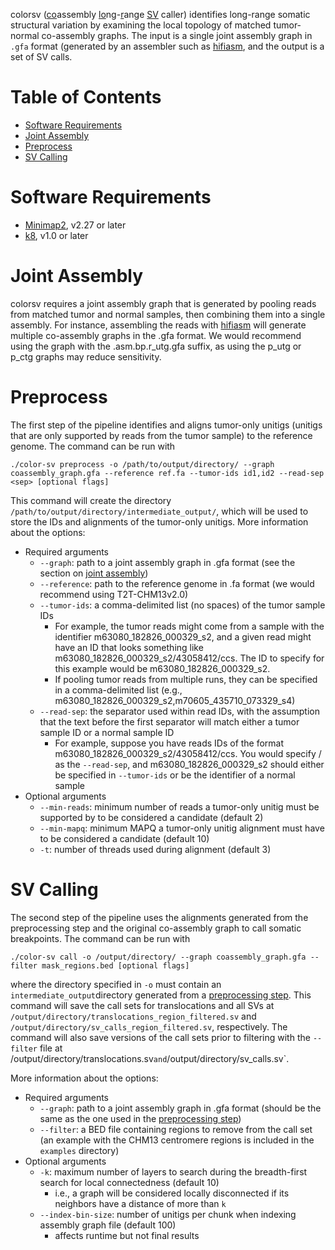 colorsv (<u>co</u>assembly <u>lo</u>ng-<u>r</u>ange <u>SV</u> caller) identifies long-range somatic structural variation by examining the local topology of matched tumor-normal co-assembly graphs. The input is a single joint assembly graph in `.gfa` format (generated by an assembler such as [hifiasm](https://github.com/chhylp123/hifiasm), and the output is a set of SV calls.

# Table of Contents
* [Software Requirements](#software-requirements)
* [Joint Assembly](#joint-assembly)
* [Preprocess](#preprocess)
* [SV Calling](#sv-calling)


# Software Requirements
* [Minimap2](https://github.com/lh3/minimap2), v2.27 or later
* [k8](https://github.com/attractivechaos/k8), v1.0 or later
	
# Joint Assembly
colorsv requires a joint assembly graph that is generated by pooling reads from matched tumor and normal samples, then combining them into a single assembly. For instance, assembling the reads with [hifiasm](https://github.com/chhylp123/hifiasm) will generate multiple co-assembly graphs in the .gfa format. We would recommend using the graph with the .asm.bp.r\_utg.gfa suffix, as using the p\_utg or p\_ctg graphs may reduce sensitivity.

# Preprocess
The first step of the pipeline identifies and aligns tumor-only unitigs (unitigs that are only supported by reads from the tumor sample) to the reference genome. The command can be run with

```
./color-sv preprocess -o /path/to/output/directory/ --graph coassembly_graph.gfa --reference ref.fa --tumor-ids id1,id2 --read-sep <sep> [optional flags]
```

This command will create the directory `/path/to/output/directory/intermediate_output/`, which will be used to store the IDs and alignments of the tumor-only unitigs. More information about the options:

* Required arguments
	* `--graph`: path to a joint assembly graph in .gfa format (see the section on [joint assembly](#joint-assembly))
	* `--reference`: path to the reference genome in .fa format (we would recommend using T2T-CHM13v2.0)
	* `--tumor-ids`: a comma-delimited list (no spaces) of the tumor sample IDs
		* For example, the tumor reads might come from a sample with the identifier m63080_182826_000329_s2, and a given read might have an ID that looks something like m63080_182826_000329_s2/43058412/ccs. The ID to specify for this example would be m63080_182826_000329_s2.
		* If pooling tumor reads from multiple runs, they can be specified in a comma-delimited list (e.g., m63080_182826_000329_s2,m70605_435710_073329_s4)
	* `--read-sep`: the separator used within read IDs, with the assumption that the text before the first separator will match either a tumor sample ID or a normal sample ID
		* For example, suppose you have reads IDs of the format m63080_182826_000329_s2/43058412/ccs. You would specify / as the `--read-sep`, and m63080_182826_000329_s2 should either be specified in `--tumor-ids` or be the identifier of a normal sample
* Optional arguments
	* `--min-reads`: minimum number of reads a tumor-only unitig must be supported by to be considered a candidate (default 2)
	* `--min-mapq`: minimum MAPQ a tumor-only unitig alignment must have to be considered a candidate (default 10)
	* `-t`: number of threads used during alignment (default 3) 

# SV Calling
The second step of the pipeline uses the alignments generated from the preprocessing step and the original co-assembly graph to call somatic breakpoints. The command can be run with

```
./color-sv call -o /output/directory/ --graph coassembly_graph.gfa --filter mask_regions.bed [optional flags]
```

where the directory specified in `-o` must contain an `intermediate_output`directory generated from a [preprocessing step](#preprocess). This command will save the call sets for translocations and all SVs at `/output/directory/translocations_region_filtered.sv` and `/output/directory/sv_calls_region_filtered.sv`, respectively. The command will also save versions of the call sets prior to filtering with the `--filter` file at /output/directory/translocations.sv` and `/output/directory/sv_calls.sv`.

More information about the options:

* Required arguments
	* `--graph`: path to a joint assembly graph in .gfa format (should be the same as the one used in the [preprocessing step](#preprocess))
	* `--filter`: a BED file containing regions to remove from the call set (an example with the CHM13 centromere regions is included in the `examples` directory)
* Optional arguments
	* `-k`: maximum number of layers to search during the breadth-first search for local connectedness (default 10)
		* i.e., a graph will be considered locally disconnected if its neighbors have a distance of more than `k`
	* `--index-bin-size`: number of unitigs per chunk when indexing assembly graph file (default 100)
		* affects runtime but not final results

